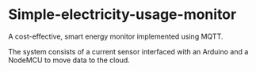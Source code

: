 # Simple-electricity-usage-monitor
A cost-effective, smart energy monitor implemented using MQTT.

The system consists of a current sensor interfaced with an Arduino and a NodeMCU to move data to the cloud.
